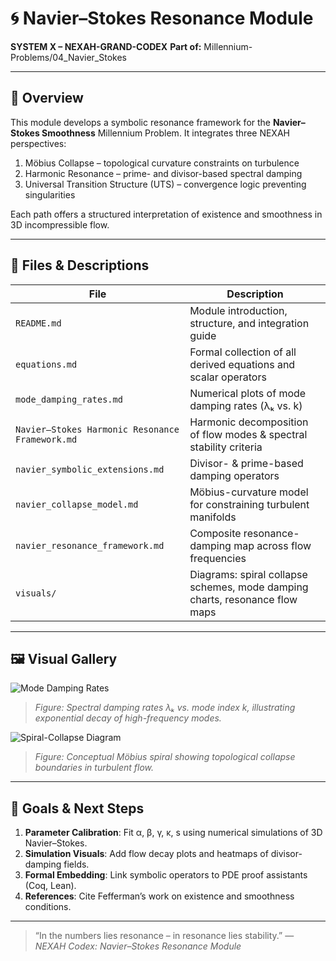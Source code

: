 # 🌀 Navier–Stokes Resonance Module

**SYSTEM X – NEXAH-GRAND-CODEX**
**Part of:** Millennium-Problems/04\_Navier\_Stokes

---

## 📖 Overview

This module develops a symbolic resonance framework for the **Navier–Stokes Smoothness** Millennium Problem. It integrates three NEXAH perspectives:

1. Möbius Collapse – topological curvature constraints on turbulence
2. Harmonic Resonance – prime- and divisor-based spectral damping
3. Universal Transition Structure (UTS) – convergence logic preventing singularities

Each path offers a structured interpretation of existence and smoothness in 3D incompressible flow.

---

## 📂 Files & Descriptions

| File                                            | Description                                                                 |
| ----------------------------------------------- | --------------------------------------------------------------------------- |
| `README.md`                                     | Module introduction, structure, and integration guide                       |
| `equations.md`                                  | Formal collection of all derived equations and scalar operators             |
| `mode_damping_rates.md`                         | Numerical plots of mode damping rates (λₖ vs. k)                            |
| `Navier–Stokes Harmonic Resonance Framework.md` | Harmonic decomposition of flow modes & spectral stability criteria          |
| `navier_symbolic_extensions.md`                 | Divisor- & prime-based damping operators                                    |
| `navier_collapse_model.md`                      | Möbius-curvature model for constraining turbulent manifolds                 |
| `navier_resonance_framework.md`                 | Composite resonance-damping map across flow frequencies                     |
| `visuals/`                                      | Diagrams: spiral collapse schemes, mode damping charts, resonance flow maps |

---

## 🖼  Visual Gallery

<!-- Mode damping plot -->

![Mode Damping Rates](./visuals/mode_damping_rates.png)

> *Figure: Spectral damping rates λₖ vs. mode index k, illustrating exponential decay of high-frequency modes.*

<!-- Spiral collapse diagram placeholder -->

![Spiral-Collapse Diagram](./visuals/spiral_collapse.png)

> *Figure: Conceptual Möbius spiral showing topological collapse boundaries in turbulent flow.*

---

## 🎯 Goals & Next Steps

1. **Parameter Calibration**: Fit α, β, γ, κ, s using numerical simulations of 3D Navier–Stokes.
2. **Simulation Visuals**: Add flow decay plots and heatmaps of divisor-damping fields.
3. **Formal Embedding**: Link symbolic operators to PDE proof assistants (Coq, Lean).
4. **References**: Cite Fefferman’s work on existence and smoothness conditions.

---

> “In the numbers lies resonance – in resonance lies stability.”
> — *NEXAH Codex: Navier–Stokes Resonance Module*

